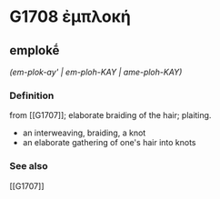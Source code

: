 # G1708 ἐμπλοκή

## emplokḗ

_(em-plok-ay' | em-ploh-KAY | ame-ploh-KAY)_

### Definition

from [[G1707]]; elaborate braiding of the hair; plaiting.

- an interweaving, braiding, a knot
- an elaborate gathering of one's hair into knots

### See also

[[G1707]]

